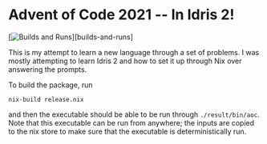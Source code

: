 Advent of Code 2021 -- In Idris 2!
==================================

[![Builds and Runs](https://github.com/ryanorendorff/aoc2021/workflows/Builds%20and%20Runs/badge.svg)][builds-and-runs]

This is my attempt to learn a new language through a set of problems. I was
mostly attempting to learn Idris 2 and how to set it up through Nix over
answering the prompts.

To build the package, run

```
nix-build release.nix
```

and then the executable should be able to be run through `./result/bin/aoc`.
Note that this executable can be run from anywhere; the inputs are copied to the
nix store to make sure that the executable is deterministically run.

